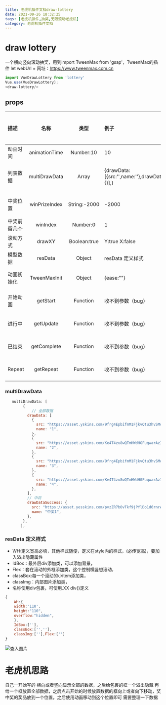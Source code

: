 ```yaml
---
title: 老虎机插件文档draw-lottery
date: 2021-09-26 18:32:25
tags: [老虎机插件,抽奖,无限滚动老虎机]
category: 老虎机插件文档
---
```


# draw lottery
一个横向竖向滚动抽奖，用到import TweenMax from 'gsap'，TweenMax的插件
let webUrl = 网址：https://www.tweenmax.com.cn
```js
import VueDrawLottery from 'lottery'
Vue.use(VueDrawLottery);
<draw-lottery/>
```
## props
| 描述 | 名称 | 类型 | 例子 | 解释 | 是否必传 |
| :----- | :-----:| :-----:  | :----- | :----- | :----- |
| 动画时间 | animationTime | Number:10 | 10 | 10秒 | no | 
| 列表数据  | multiDrawData | Array | {drawData:[{src:'',name:''},drawDataSuccess:{}],} | 包含全部数据以及中将数据 | yes |
| 中奖位置 | winPrizeIndex | String:-2000  | -2000 | 多少px，总长 | yes |
| 中奖前留几个 | winIndex | Number:0 | 1 | （是第1个） | yes |
| 滚动方式 | drawXY | Boolean:true  | Y:true X:false |  Y:true X:false | no |
| 模型数据 | resData | Object  | resData 定义样式 | 下方resData | yes |
| 动画初始化 | TweenMaxInit | Object | {ease:""} | webUrl上方地址 |  no |
| 开始动画 | getStart | Function | 收不到参数（bug） | webUrl上方地址 | no |
| 进行中 | getUpdate | Function | 收不到参数（bug） | webUrl上方地址 | no |
| 已结束 | getComplete | Function | 收不到参数（bug） |  webUrl上方地址 | no |
| Repeat | getRepeat | Function | 收不到参数（bug） | webUrl上方地址 | no |

### multiDrawData
```js
   multiDrawData: [
        {
            // 全部数据
          drawData: [
            {
              src: "https://asset.yskins.com/9frg4EpbifmM1FjkvQtu3hvSMoEF0h9JjjpzfeLv.png",
              name: "1",
            },
            {
              src: "https://asset.yskins.com/Ke4T4zu8wQTmHWdHGFuqwarAzIAe9wPlaMAasu76.png",
              name: "2",
            },
            {
              src: "https://asset.yskins.com/9frg4EpbifmM1FjkvQtu3hvSMoEF0h9JjjpzfeLv.png",
              name: "3",
            },
            {
              src: "https://asset.yskins.com/Ke4T4zu8wQTmHWdHGFuqwarAzIAe9wPlaMAasu76.png",
              name: "4",
            },
          ],
          // 中将
          drawDataSuccess: {
            src: "https://asset.yesskins.com/pvzZR7bOvTkf9jPYlDo1d6rnrA3x7u6RPbCv0Ljm.png",
            name: "中奖1",
          },
        },
       ],

```

### resData 定义样式
   - WH:定义宽高必填，其他样式随便，定义在style内的样式，(必传宽高)，要加入溢出隐藏属性
   - IdBox：最外层div添加类，可以添加背景，
   - Flex：套在滚动的外框添加类，这个控制横竖想滚动，
   - classBox:每一个滚动的小item添加类，
   - classImg：内部图片添加类，
   - 名称使用div包裹，可使用.XX div{}定义

```js
{
    WH:{
    width:'110',
    height:"110",
    overflow:"hidden",
    },
    IdBox:[''],
    classBox:['',''],
    classImg:[''],Flex:['']
}
```

![查入图片](./result.gif) 
<img src=''>

    

# 老虎机思路
自己一开始写的
横向或者竖向显示全部的数据，之后给包裹的框一个溢出隐藏
再给一个框放置全部数据，之后点击开始的时候放置数据的框向上或者向下移动，奖中奖的奖品放到一个位置，之后使用动画移动到这个位置即可
需要整理一下数据
